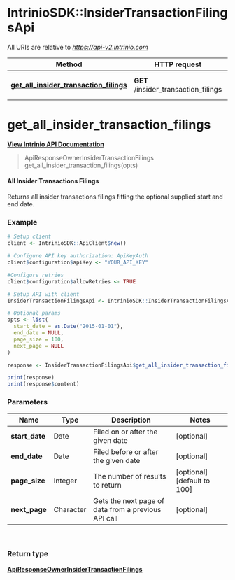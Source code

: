 # IntrinioSDK::InsiderTransactionFilingsApi

All URIs are relative to *https://api-v2.intrinio.com*

Method | HTTP request | Description
------------- | ------------- | -------------
[**get_all_insider_transaction_filings**](InsiderTransactionFilingsApi.md#get_all_insider_transaction_filings) | **GET** /insider_transaction_filings | All Insider Transactions Filings



[//]: # (START_OPERATION)

[//]: # (CLASS:IntrinioSDK::InsiderTransactionFilingsApi)

[//]: # (METHOD:get_all_insider_transaction_filings)

[//]: # (RETURN_TYPE:IntrinioSDK::ApiResponseOwnerInsiderTransactionFilings)

[//]: # (RETURN_TYPE_KIND:object)

[//]: # (RETURN_TYPE_DOC:ApiResponseOwnerInsiderTransactionFilings.md)

[//]: # (OPERATION:get_all_insider_transaction_filings_v2)

[//]: # (ENDPOINT:/insider_transaction_filings)

[//]: # (DOCUMENT_LINK:InsiderTransactionFilingsApi.md#get_all_insider_transaction_filings)

# **get_all_insider_transaction_filings**

[**View Intrinio API Documentation**](https://docs.intrinio.com/documentation/r/get_all_insider_transaction_filings_v2)

[//]: # (START_OVERVIEW)

> ApiResponseOwnerInsiderTransactionFilings get_all_insider_transaction_filings(opts)

#### All Insider Transactions Filings


Returns all insider transactions filings fitting the optional supplied start and end date.

[//]: # (END_OVERVIEW)

### Example

[//]: # (START_CODE_EXAMPLE)
```r
# Setup client
client <- IntrinioSDK::ApiClient$new()

# Configure API key authorization: ApiKeyAuth
client$configuration$apiKey <- "YOUR_API_KEY"

#Configure retries
client$configuration$allowRetries <- TRUE

# Setup API with client
InsiderTransactionFilingsApi <- IntrinioSDK::InsiderTransactionFilingsApi$new(client)

# Optional params
opts <- list(
  start_date = as.Date("2015-01-01"),
  end_date = NULL,
  page_size = 100,
  next_page = NULL
)

response <- InsiderTransactionFilingsApi$get_all_insider_transaction_filings(opts)

print(response)
print(response$content)
```

[//]: # (END_CODE_EXAMPLE)

[//]: # (START_DEFINITION)

### Parameters

[//]: # (START_PARAMETERS)


Name | Type | Description  | Notes
------------- | ------------- | ------------- | -------------
 **start_date** | Date| Filed on or after the given date | [optional]  &nbsp;
 **end_date** | Date| Filed before or after the given date | [optional]  &nbsp;
 **page_size** | Integer| The number of results to return | [optional] [default to 100] &nbsp;
 **next_page** | Character| Gets the next page of data from a previous API call | [optional]  &nbsp;
<br/>

[//]: # (END_PARAMETERS)

### Return type

[**ApiResponseOwnerInsiderTransactionFilings**](ApiResponseOwnerInsiderTransactionFilings.md)

[//]: # (END_OPERATION)

